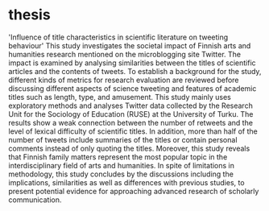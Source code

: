 # thesis
'Influence of title characteristics in scientific literature on tweeting behaviour'
This study investigates the societal impact of Finnish arts and humanities research mentioned on the microblogging site Twitter. The impact is examined by analysing similarities between the titles of scientific articles and the contents of tweets. To establish a background for the study, different kinds of metrics for research evaluation are reviewed before discussing different aspects of science tweeting and features of academic titles such as length, type, and amusement. This study mainly uses exploratory methods and analyses Twitter data collected by the Research Unit for the Sociology of Education (RUSE) at the University of Turku. The results show a weak connection between the number of retweets and the level of lexical difficulty of scientific titles. In addition, more than half of the number of tweets include summaries of the titles or contain personal comments instead of only quoting the titles. Moreover, this study reveals that Finnish family matters represent the most popular topic in the interdisciplinary field of arts and humanities. In spite of limitations in methodology, this study concludes by the discussions including the implications, similarities as well as differences with previous studies, to present potential evidence for approaching advanced research of scholarly communication.

